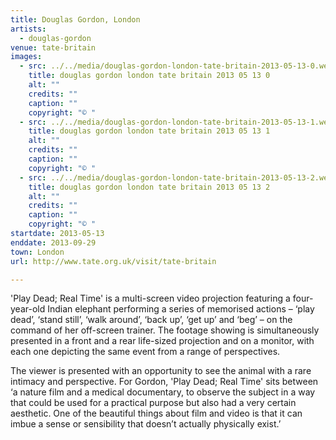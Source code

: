 ```yaml
---
title: Douglas Gordon, London
artists:
  - douglas-gordon
venue: tate-britain
images:
  - src: ../../media/douglas-gordon-london-tate-britain-2013-05-13-0.webp
    title: douglas gordon london tate britain 2013 05 13 0
    alt: ""
    credits: ""
    caption: ""
    copyright: "© "
  - src: ../../media/douglas-gordon-london-tate-britain-2013-05-13-1.webp
    title: douglas gordon london tate britain 2013 05 13 1
    alt: ""
    credits: ""
    caption: ""
    copyright: "© "
  - src: ../../media/douglas-gordon-london-tate-britain-2013-05-13-2.webp
    title: douglas gordon london tate britain 2013 05 13 2
    alt: ""
    credits: ""
    caption: ""
    copyright: "© "
startdate: 2013-05-13
enddate: 2013-09-29
town: London
url: http://www.tate.org.uk/visit/tate-britain

---
```


'Play Dead; Real Time' is a multi-screen video projection featuring a four-year-old Indian elephant performing a series of memorised actions – ‘play dead’, ‘stand still’, ‘walk around’, ‘back up’, ‘get up’ and ‘beg’ – on the command of her off-screen trainer. The footage showing is simultaneously presented in a front and a rear life-sized projection and on a monitor, with each one depicting the same event from a range of perspectives.

The viewer is presented with an opportunity to see the animal with a rare intimacy and perspective. For Gordon, 'Play Dead; Real Time' sits between ‘a nature film and a medical documentary, to observe the subject in a way that could be used for a practical purpose but also had a very certain aesthetic. One of the beautiful things about film and video is that it can imbue a sense or sensibility that doesn’t actually physically exist.’